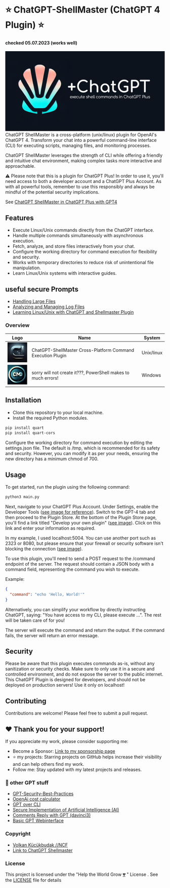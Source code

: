 # ⭐ ChatGPT-ShellMaster (ChatGPT 4 Plugin) ⭐
#### checked 05.07.2023 (works well)
![ChatGPT Shellmaster](img/chatgpt-shellmaster1.png)
ChatGPT ShellMaster is a cross-platform (unix/linux) plugin for OpenAI's ChatGPT 4. Transform your chat into a powerful command-line interface (CLI) for executing scripts, managing files, and monitoring processes.

ChatGPT ShellMaster leverages the strength of CLI while offering a friendly and intuitive chat environment, making complex tasks more interactive and approachable.

⚠️ Please note that this is a plugin for ChatGPT Plus! In order to use it, you'll need access to both a developer account and a ChatGPT Plus Account. As with all powerful tools, remember to use this responsibly and always be mindful of the potential security implications.

See [ChatGPT ShellMaster in ChatGPT Plus with GPT4](img/shellmaster0.png)

## Features

- Execute Linux/Unix commands directly from the ChatGPT interface.
- Handle multiple commands simultaneously with asynchronous execution.
- Fetch, analyze, and store files interactively from your chat.
- Configure the working directory for command execution for flexibility and security.
- Works with temporary directories to reduce risk of unintentional file manipulation.
- Learn Linux/Unix systems with interactive guides.

## useful secure Prompts
- [Handling Large Files](https://github.com/VolkanSah/ChatGPT-ShellMaster/blob/main/prompts/Handling-Large-Files.md)
- [Analyzing and Managing Log Files](https://github.com/VolkanSah/ChatGPT-ShellMaster/blob/main/prompts/Analyzing-and-Managing-Log-Files.md)
- [Learning Linux/Unix with ChatGPT and Shellmaster Plugin](https://github.com/VolkanSah/ChatGPT-ShellMaster/blob/main/prompts/learning-linux-unix-with-ChatGPT.md)

### Overview
Logo | Name | System
-- | -- | --
![Logo Cross-Platform Command Execution Plugin](logo.png) |  ChatGPT-ShellMaster Cross-Platform Command Execution Plugin | Unix/linux
![Logo Cross-Platform Command Execution Plugin](logo-cmd.png) | sorry will not create it???, PowerShell makes to much errors! | Windows

## Installation
- Clone this repository to your local machine.
- Install the required Python modules.

```bash
pip install quart
pip install quart-cors
````
Configure the working directory for command execution by editing the settings.json file. The default is /tmp, which is recommended for its safety and security. However, you can modify it as per your needs, ensuring the new directory has a minimum chmod of 700.

## Usage
To get started, run the plugin using the following command:

```python
python3 main.py
```
Next, navigate to your ChatGPT Plus Account. Under Settings, enable the Developer Tools ([see image for reference](img/settings.png)). Switch to the GPT-4 tab and then proceed to the Plugin Store. At the bottom of the Plugin Store page, you'll find a link titled "Develop your own plugin" ([see image](img/pluginshop.png)). Click on this link and enter your information as required.

In my example, I used localhost:5004. You can use another port such as 2323 or 8080, but please ensure that your firewall or security software isn't blocking the connection ([see image](img/load.png)).

To use this plugin, you'll need to send a POST request to the /command endpoint of the server. The request should contain a JSON body with a command field, representing the command you wish to execute.

Example:
```json
{
  "command": "echo 'Hello, World!'"
}
```
Alternatively, you can simplify your workflow by directly instructing ChatGPT, saying: "You have access to my CLI, please execute ...". The rest will be taken care of for you!

The server will execute the command and return the output. If the command fails, the server will return an error message.

## Security
Please be aware that this plugin executes commands as-is, without any sanitization or security checks. Make sure to only use it in a secure and controlled environment, and do not expose the server to the public internet. This ChatGPT Plugin is designed for developers, and should not be deployed on production servers! Use it only on localhost!

## Contributing
Contributions are welcome! Please feel free to submit a pull request.

## ❤️ Thank you for your support!
If you appreciate my work, please consider supporting me:

- Become a Sponsor: [Link to my sponsorship page](https://github.com/sponsors/volkansah)
- :star: my projects: Starring projects on GitHub helps increase their visibility and can help others find my work. 
- Follow me: Stay updated with my latest projects and releases.


### 👣 other GPT stuff 
- [GPT-Security-Best-Practices](https://github.com/VolkanSah/GPT-Security-Best-Practices)
- [OpenAi cost calculator](https://github.com/VolkanSah/OpenAI-Cost-Calculator)
- [GPT over CLI](https://github.com/VolkanSah/GPT-over-CLI)
- [Secure Implementation of Artificial Intelligence (AI)](https://github.com/VolkanSah/Implementing-AI-Systems-Whitepaper)
- [Comments Reply with GPT (davinci3)](https://github.com/VolkanSah/GPT-Comments-Reply-WordPress-Plugin)
- [Basic GPT Webinterface](https://github.com/VolkanSah/GPT-API-Integration-in-HTML-CSS-with-JS-PHP)


### Copyright
- [Volkan Kücükbudak //NCF](https://gihub.com/volkansah)
- [Link to ChatGPT Shellmaster](https://github.com/VolkanSah/ChatGPT-ShellMaster/)

### License
This project is licensed under the "Help the World Grow [💔](https://jugendamt-deutschland.de) " License . See the [LICENSE](LICENSE) file for details 
